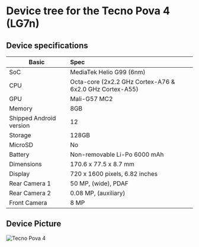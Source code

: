 # Device tree for the Tecno Pova 4 (LG7n)

## Device specifications

| Basic                   | Spec                                                        |
| ----------------------- | :---------------------------------------------------------- |
| SoC                     | MediaTek Helio G99 (6nm)                                    |
| CPU                     | Octa-core (2x2.2 GHz Cortex-A76 & 6x2.0 GHz Cortex-A55)     |
| GPU                     | Mali-G57 MC2                                                |
| Memory                  | 8GB                                                         |
| Shipped Android version | 12                                                          |
| Storage                 | 128GB                                                       |
| MicroSD                 | No                                                          |
| Battery                 | Non-removable Li-Po 6000 mAh                                |
| Dimensions              | 170.6 x 77.5 x 8.7 mm                                       |
| Display                 | 720 x 1600 pixels, 6.82 inches                              |
| Rear Camera 1           | 50 MP, (wide), PDAF                                         |
| Rear Camera 2           | 0.08 MP, (auxiliary)                                        |
| Front Camera            | 8 MP                                                        |


## Device Picture

![Tecno Pova 4](https://d3fyizz0b46qgr.cloudfront.net/global/phones/pova4/1.png)
